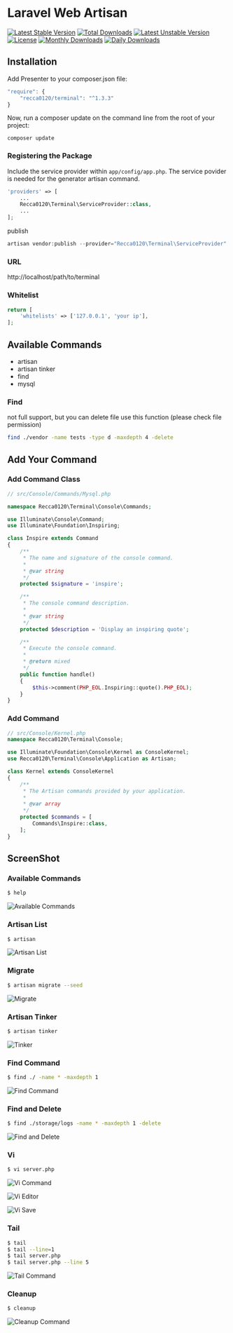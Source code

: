 # Laravel Web Artisan

[![Latest Stable Version](https://poser.pugx.org/recca0120/terminal/v/stable)](https://packagist.org/packages/recca0120/terminal)
[![Total Downloads](https://poser.pugx.org/recca0120/terminal/downloads)](https://packagist.org/packages/recca0120/terminal)
[![Latest Unstable Version](https://poser.pugx.org/recca0120/terminal/v/unstable)](https://packagist.org/packages/recca0120/terminal)
[![License](https://poser.pugx.org/recca0120/terminal/license)](https://packagist.org/packages/recca0120/terminal)
[![Monthly Downloads](https://poser.pugx.org/recca0120/terminal/d/monthly)](https://packagist.org/packages/recca0120/terminal)
[![Daily Downloads](https://poser.pugx.org/recca0120/terminal/d/daily)](https://packagist.org/packages/recca0120/terminal)

## Installation

Add Presenter to your composer.json file:

```js
"require": {
    "recca0120/terminal": "^1.3.3"
}
```
Now, run a composer update on the command line from the root of your project:

```
composer update
```

### Registering the Package

Include the service provider within `app/config/app.php`. The service povider is needed for the generator artisan command.

```php
'providers' => [
    ...
    Recca0120\Terminal\ServiceProvider::class,
    ...
];
```

publish

```php
artisan vendor:publish --provider="Recca0120\Terminal\ServiceProvider"
```


### URL

http://localhost/path/to/terminal

### Whitelist
```php
return [
    'whitelists' => ['127.0.0.1', 'your ip'],
];

```

## Available Commands

*   artisan
*   artisan tinker
*   find
*   mysql

### Find

not full support, but you can delete file use this function (please check file permission)

```bash
find ./vendor -name tests -type d -maxdepth 4 -delete
```

## Add Your Command

### Add Command Class
```php
// src/Console/Commands/Mysql.php

namespace Recca0120\Terminal\Console\Commands;

use Illuminate\Console\Command;
use Illuminate\Foundation\Inspiring;

class Inspire extends Command
{
    /**
     * The name and signature of the console command.
     *
     * @var string
     */
    protected $signature = 'inspire';

    /**
     * The console command description.
     *
     * @var string
     */
    protected $description = 'Display an inspiring quote';

    /**
     * Execute the console command.
     *
     * @return mixed
     */
    public function handle()
    {
        $this->comment(PHP_EOL.Inspiring::quote().PHP_EOL);
    }
}
```

### Add Command
```php
// src/Console/Kernel.php
namespace Recca0120\Terminal\Console;

use Illuminate\Foundation\Console\Kernel as ConsoleKernel;
use Recca0120\Terminal\Console\Application as Artisan;

class Kernel extends ConsoleKernel
{
    /**
     * The Artisan commands provided by your application.
     *
     * @var array
     */
    protected $commands = [
        Commands\Inspire::class,
    ];
}

```
## ScreenShot

### Available Commands
```bash
$ help
```
![Available Commands](https://cdn.rawgit.com/recca0120/terminal/master/screenshots/available-commands.png)

### Artisan List
```bash
$ artisan
```
![Artisan List](https://cdn.rawgit.com/recca0120/terminal/master/screenshots/artisan-list.png)

### Migrate
```bash
$ artisan migrate --seed
```
![Migrate](https://cdn.rawgit.com/recca0120/terminal/master/screenshots/artisan-migrate.png)

### Artisan Tinker
```bash
$ artisan tinker
```
![Tinker](https://cdn.rawgit.com/recca0120/terminal/master/screenshots/artisan-tinker.png)

### Find Command
```bash
$ find ./ -name * -maxdepth 1
```
![Find Command](https://cdn.rawgit.com/recca0120/terminal/master/screenshots/find-command.png)

### Find and Delete
```bash
$ find ./storage/logs -name * -maxdepth 1 -delete
```
![Find and Delete](https://cdn.rawgit.com/recca0120/terminal/master/screenshots/find-and-delete.png)

### Vi
```bash
$ vi server.php
```
![Vi Command](https://cdn.rawgit.com/recca0120/terminal/master/screenshots/vi-command.png)

![Vi Editor](https://cdn.rawgit.com/recca0120/terminal/master/screenshots/vi-editor.png)

![Vi Save](https://cdn.rawgit.com/recca0120/terminal/master/screenshots/vi-save.png)

### Tail
```bash
$ tail
$ tail --line=1
$ tail server.php
$ tail server.php --line 5
```
![Tail Command](https://cdn.rawgit.com/recca0120/terminal/master/screenshots/tail-command.png)


### Cleanup
```bash
$ cleanup
```
![Cleanup Command](https://cdn.rawgit.com/recca0120/terminal/master/screenshots/cleanup-command.png)
